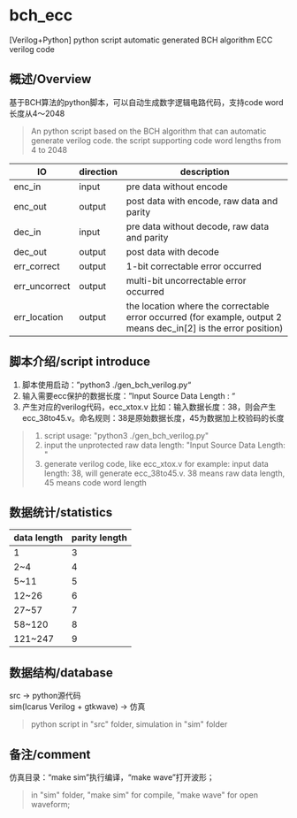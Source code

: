 # bch_ecc
[Verilog+Python] python script automatic generated BCH algorithm ECC verilog code

## 概述/Overview
基于BCH算法的python脚本，可以自动生成数字逻辑电路代码，支持code word长度从4～2048
>An python script based on the BCH algorithm that can automatic generate verilog code. the script supporting code word lengths from 4 to 2048
>

| IO | direction | description | 
| --- | --- | --- |
| enc_in | input | pre data without encode |
| enc_out | output | post data with encode, raw data and parity |
| dec_in | input | pre data without decode, raw data and parity |
| dec_out | output | post data with decode |
| err_correct | output | 1-bit correctable error occurred |
| err_uncorrect | output | multi-bit uncorrectable error occurred |
| err_location | output | the location where the correctable error occurred (for example, output 2 means dec_in[2] is the error position) |  

## 脚本介绍/script introduce  
1. 脚本使用启动：”python3 ./gen_bch_verilog.py“
2. 输入需要ecc保护的数据长度：”Input Source Data Length : “
3. 产生对应的verilog代码，ecc_xtox.v
比如：输入数据长度：38，则会产生ecc_38to45.v。命名规则：38是原始数据长度，45为数据加上校验码的长度
>1. script usage: "python3 ./gen_bch_verilog.py"
>2. input the unprotected raw data length: "Input Source Data Length: "
>3. generate verilog code, like ecc_xtox.v
>for example: input data length: 38, will generate ecc_38to45.v. 38 means raw data length, 45 means code word length
>
## 数据统计/statistics
| data length | parity length |
| --- | --- |
| 1 | 3 |
| 2~4 | 4 |
| 5~11 | 5 |
| 12~26 | 6 |
| 27~57 | 7 |
| 58~120 | 8 |
| 121~247 | 9 |

## 数据结构/database
src -> python源代码    
sim(Icarus Verilog + gtkwave) -> 仿真   
>python script in "src" folder, simulation in "sim" folder
>
## 备注/comment
仿真目录：“make sim”执行编译，“make wave”打开波形；
> in "sim" folder, "make sim" for compile, "make wave" for open waveform;
> 